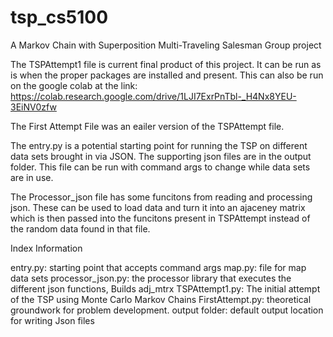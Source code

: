 # tsp_cs5100
A Markov Chain with  Superposition Multi-Traveling Salesman Group project 

The TSPAttempt1 file is current final product of this project. It can be run as is when the proper packages are installed and present. 
This can also be run on the google colab at the link: 
https://colab.research.google.com/drive/1LJI7ExrPnTbl-_H4Nx8YEU-3EiNV0zfw

The First Attempt File was an eailer version of the TSPAttempt file. 

The entry.py is a potential starting point for running the TSP on different data sets brought in via JSON. 
The supporting json files are in the output folder. This file can be run with command args to change while data sets are in use. 

The Processor_json file has some funcitons from reading and processing json. These can be used to load data and turn it into 
an ajaceney matrix which is then passed into the funcitons present in TSPAttempt instead of the random data found in that file. 

Index Information 
  
entry.py: starting  point that accepts command args
map.py: file for map data sets
processor_json.py: the processor library that executes the different json functions, Builds adj_mtrx 
TSPAttempt1.py: The initial attempt of the TSP using Monte Carlo Markov Chains
FirstAttempt.py: theoretical groundwork for problem development.
output folder: default output location for writing Json files

